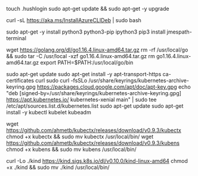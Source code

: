 touch .hushlogin
sudo apt-get update && sudo apt-get -y upgrade

curl -sL https://aka.ms/InstallAzureCLIDeb | sudo bash

sudo apt-get -y install python3 python3-pip ipython3
pip3 install jmespath-terminal

wget https://golang.org/dl/go1.16.4.linux-amd64.tar.gz
rm -rf /usr/local/go && sudo tar -C /usr/local -xzf go1.16.4.linux-amd64.tar.gz
rm go1.16.4.linux-amd64.tar.gz
export PATH=$PATH:/usr/local/go/bin

sudo apt-get update
sudo apt-get install -y apt-transport-https ca-certificates curl
sudo curl -fsSLo /usr/share/keyrings/kubernetes-archive-keyring.gpg https://packages.cloud.google.com/apt/doc/apt-key.gpg
echo "deb [signed-by=/usr/share/keyrings/kubernetes-archive-keyring.gpg] https://apt.kubernetes.io/ kubernetes-xenial main" | sudo tee /etc/apt/sources.list.d/kubernetes.list
sudo apt-get update
sudo apt-get install -y kubectl kubelet kubeadm

wget https://github.com/ahmetb/kubectx/releases/download/v0.9.3/kubectx
chmod +x kubectx && sudo mv kubectx /usr/local/bin/
wget https://github.com/ahmetb/kubectx/releases/download/v0.9.3/kubens
chmod +x kubens && sudo mv kubens /usr/local/bin/

curl -Lo ./kind https://kind.sigs.k8s.io/dl/v0.10.0/kind-linux-amd64
chmod +x ./kind && sudo mv ./kind /usr/local/bin/
